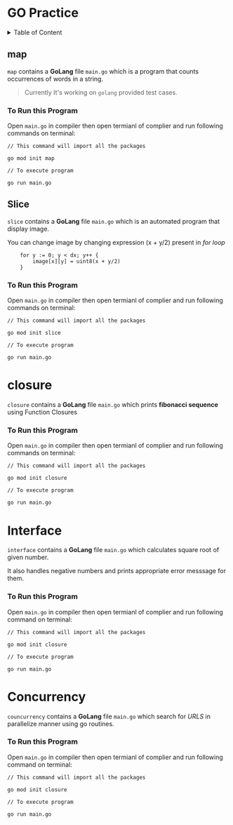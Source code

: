 # GO Practice

<details>
<summary>Table of Content</summary>

- [GO Practice](#go-practice)
  - [map](#map)
    - [To Run this Program](#to-run-this-program)
  - [Slice](#slice)
    - [To Run this Program](#to-run-this-program-1)
- [closure](#closure)
    - [To Run this Program](#to-run-this-program-2)
- [Interface](#interface)
    - [To Run this Program](#to-run-this-program-3)
- [Concurrency](#concurrency)
    - [To Run this Program](#to-run-this-program-4)
   
</details>


## map

`map` contains a **GoLang** file  `main.go` which is a program that counts occurrences of words in a string.

>Currently It's working on `golang` provided test cases. 


### To Run this Program

Open `main.go` in compiler then open termianl of complier and run following commands on terminal:

```
// This command will import all the packages 

go mod init map

// To execute program

go run main.go
```

## Slice

`slice` contains a **GoLang** file  `main.go` which is an automated program that display image.

You can change image by changing expression (x + y/2) present in *for loop*

```
    for y := 0; y < dx; y++ {
		image[x][y] = uint8(x + y/2)
	}
```
### To Run this Program

Open `main.go` in compiler then open termianl of complier and run following commands on terminal:

```
// This command will import all the packages 

go mod init slice

// To execute program

go run main.go
```

# closure

`closure` contains a **GoLang** file  `main.go` which prints **fibonacci sequence** using Function Closures


### To Run this Program

Open `main.go` in compiler then open termianl of complier and run following commands on terminal:

```
// This command will import all the packages 

go mod init closure

// To execute program

go run main.go
```

# Interface

`interface` contains a **GoLang** file `main.go` which calculates square root of given number.

It also handles negative numbers and prints appropriate error messsage for them.

### To Run this Program

Open `main.go` in compiler then open termianl of complier and run following command on terminal:

```
// This command will import all the packages 

go mod init closure

// To execute program

go run main.go
```

# Concurrency

`councurrency` contains a **GoLang** file `main.go` which search for *URLS* in parallelize manner using go routines.

### To Run this Program

Open `main.go` in compiler then open termianl of complier and run following command on terminal:

```
// This command will import all the packages 

go mod init closure

// To execute program

go run main.go
```
